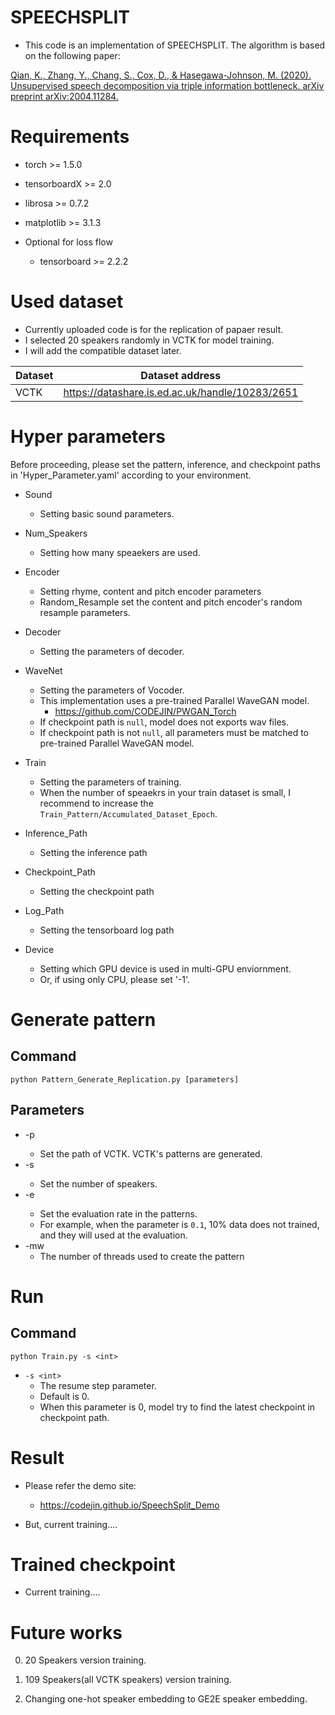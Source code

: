 # SPEECHSPLIT

* This code is an implementation of SPEECHSPLIT. The algorithm is based on the following paper:

[Qian, K., Zhang, Y., Chang, S., Cox, D., & Hasegawa-Johnson, M. (2020). Unsupervised speech decomposition via triple information bottleneck. arXiv preprint arXiv:2004.11284.](https://arxiv.org/abs/2004.11284)

# Requirements

* torch >= 1.5.0
* tensorboardX >= 2.0
* librosa >= 0.7.2
* matplotlib >= 3.1.3

* Optional for loss flow
    * tensorboard >= 2.2.2

# Used dataset

* Currently uploaded code is for the replication of papaer result.
* I selected 20 speakers randomly in VCTK for model training.
* I will add the compatible dataset later.

| Dataset   | Dataset address                                 |
|-----------|-------------------------------------------------|
| VCTK      | https://datashare.is.ed.ac.uk/handle/10283/2651 |


# Hyper parameters
Before proceeding, please set the pattern, inference, and checkpoint paths in 'Hyper_Parameter.yaml' according to your environment.

* Sound
    * Setting basic sound parameters.

* Num_Speakers
    * Setting how many speaekers are used.    

* Encoder
    * Setting rhyme, content and pitch encoder parameters
    * Random_Resample set the content and pitch encoder's random resample parameters.

* Decoder
    * Setting the parameters of decoder.

* WaveNet
    * Setting the parameters of Vocoder.
    * This implementation uses a pre-trained Parallel WaveGAN model.
        * https://github.com/CODEJIN/PWGAN_Torch
    * If checkpoint path is `null`, model does not exports wav files.
    * If checkpoint path is not `null`, all parameters must be matched to pre-trained Parallel WaveGAN model.

* Train
    * Setting the parameters of training.
    * When the number of speaekrs in your train dataset is small, I recommend to increase the `Train_Pattern/Accumulated_Dataset_Epoch`.

* Inference_Path
    * Setting the inference path

* Checkpoint_Path
    * Setting the checkpoint path

* Log_Path
    * Setting the tensorboard log path

* Device
    * Setting which GPU device is used in multi-GPU enviornment.
    * Or, if using only CPU, please set '-1'.


# Generate pattern

## Command
```
python Pattern_Generate_Replication.py [parameters]
```

## Parameters

* -p <path>
    * Set the path of VCTK. VCTK's patterns are generated.
* -s <path>
    * Set the number of speakers.
* -e <path>
    * Set the evaluation rate in the patterns.
    * For example, when the parameter is `0.1`, 10% data does not trained, and they will used at the evaluation.
* -mw
    * The number of threads used to create the pattern

# Run

## Command
```
python Train.py -s <int>
```

* `-s <int>`
    * The resume step parameter.
    * Default is 0.
    * When this parameter is 0, model try to find the latest checkpoint in checkpoint path.

# Result

* Please refer the demo site:
    * https://codejin.github.io/SpeechSplit_Demo

* But, current training....

# Trained checkpoint

* Current training....

# Future works

0. 20 Speakers version training.

1. 109 Speakers(all VCTK speakers) version training.

2. Changing one-hot speaker embedding to GE2E speaker embedding.